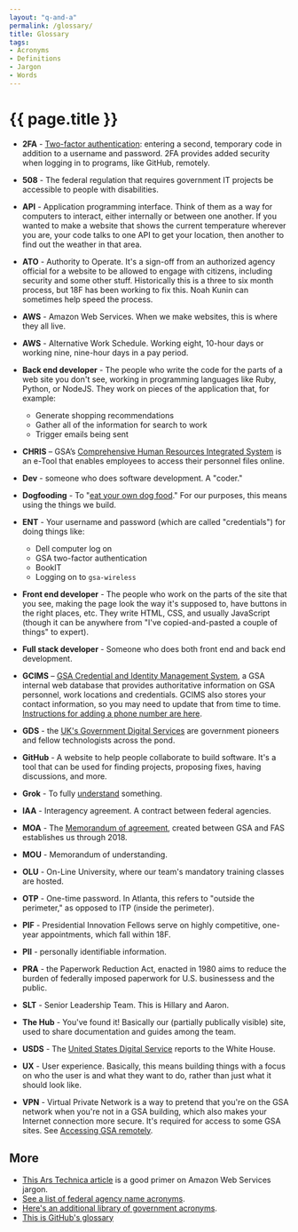 ```yaml
---
layout: "q-and-a"
permalink: /glossary/
title: Glossary
tags:
- Acronyms
- Definitions
- Jargon
- Words
---
```


# {{ page.title }}

* **2FA** - [Two-factor authentication](../../private/qa/two-factor/): entering a second, temporary code in addition to a username and password. 2FA provides added security when logging in to programs, like GitHub, remotely.

* **508** - The federal regulation that requires government IT projects be accessible to people with disabilities.

* **API** - Application programming interface. Think of them as a way for computers to interact, either internally or between one another. If you wanted to make a website that shows the current temperature wherever you are, your code talks to one API to get your location, then another to find out the weather in that area.

* **ATO** - Authority to Operate. It's a sign-off from an authorized agency official for a website to be allowed to engage with citizens, including security and some other stuff. Historically this is a three to six month process, but 18F has been working to fix this. Noah Kunin can sometimes help speed the process.

* **AWS** - Amazon Web Services. When we make websites, this is where they all live.

* **AWS** - Alternative Work Schedule. Working eight, 10-hour days or working nine, nine-hour days in a pay period.

* **Back end developer** - The people who write the code for the parts of a web site you don't see, working in programming languages like Ruby, Python, or NodeJS. They work on pieces of the application that, for example:
    * Generate shopping recommendations
    * Gather all of the information for search to work
    * Trigger emails being sent


* **CHRIS** – GSA’s [Comprehensive Human Resources Integrated System](http://www.gsa.gov/portal/content/105088) is an e-Tool that enables employees to access their personnel files online.

* **Dev** - someone who does software development. A "coder."

* **Dogfooding** - To "[eat your own dog food](https://en.wikipedia.org/wiki/Eating_your_own_dog_food)." For our purposes, this means using the things we build.

* **ENT** - Your username and password (which are called "credentials") for doing things like:
    * Dell computer log on
    * GSA two-factor authentication
    * BookIT
    * Logging on to `gsa-wireless`

* **Front end developer** - The people who work on the parts of the site that you see, making the page look the way it's supposed to, have buttons in the right places, etc. They write HTML, CSS, and usually JavaScript (though it can be anywhere from "I've copied-and-pasted a couple of things" to expert).

* **Full stack developer** - Someone who does both front end and back end development.

* **GCIMS** – [GSA Credential and Identity Management System](http://gcims.gsa.gov), a GSA internal web database that provides authoritative information on GSA personnel, work locations and credentials. GCIMS also stores your contact information, so you may need to update that from time to time. [Instructions for adding a phone number are here](../../private/qa/two-factor/).

* **GDS** - the [UK's Government Digital Services](https://gds.blog.gov.uk/) are government pioneers and fellow technologists across the pond.

* **GitHub** - A website to help people collaborate to build software. It's a tool that can be used for finding projects, proposing fixes, having discussions, and more.

* **Grok** - To fully [understand](http://www.urbandictionary.com/define.php?term=grok) something.

* **IAA** - Interagency agreement. A contract between federal agencies.

* **MOA** - The [Memorandum of agreement](https://docs.google.com/a/gsa.gov/file/d/0B84F26FpUP0lQU5aWkplWDVtS2M/edit), created between GSA and FAS establishes us through 2018.

* **MOU** - Memorandum of understanding.

* **OLU** - On-Line University, where our team's mandatory training classes are hosted.

* **OTP** - One-time password. In Atlanta, this refers to "outside the perimeter," as opposed to ITP (inside the perimeter).

* **PIF** - Presidential Innovation Fellows serve on highly competitive, one-year appointments, which fall within 18F.

* **PII** - personally identifiable information.

* **PRA** - the Paperwork Reduction Act, enacted in 1980 aims to reduce the burden of federally imposed paperwork for U.S. businessess and the public.

* **SLT** - Senior Leadership Team. This is Hillary and Aaron.

* **The Hub** - You've found it! Basically our (partially publically visible) site, used to share documentation and guides among the team.

* **USDS** - The [United States Digital Service](http://www.whitehouse.gov/photos-and-video/video/2014/08/20/introducing-us-digital-service) reports to the White House.

* **UX** - User experience. Basically, this means building things with a focus on who the user is and what they want to do, rather than just what it should look like.

* **VPN** - Virtual Private Network is a way to pretend that you're on the GSA network when you're not in a GSA building, which also makes your Internet connection more secure. It's required for access to some GSA sites. See [Accessing GSA remotely](../../private/qa/access-gsa-remote/).

## More

* [This Ars Technica article](http://arstechnica.com/uncategorized/2012/03/cracking-the-cloud-an-amazon-web-services-primer/) is a good primer on Amazon Web Services jargon.
* [See a list of federal agency name acronyms](http://api.data.gov/docs/regulations/federalagencies/).
* [Here's an additional library of government acronyms](https://github.com/unitedstates/acronym).
* [This is GitHub's glossary](https://help.github.com/articles/github-glossary/)
